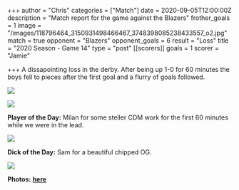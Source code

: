 +++
author = "Chris"
categories = ["Match"]
date = 2020-09-05T12:00:00Z
description = "Match report for the game against the Blazers"
frother_goals = 1
image = "/images/118796464_3150931498466467_3748398085238433557_o2.jpg"
match = true
opponent = "Blazers"
opponent_goals = 6
result = "Loss"
title = "2020 Season - Game 14"
type = "post"
[[scorers]]
goals = 1
scorer = "Jamie"

+++
A dissapointing loss in the derby. After being up 1-0 for 60 minutes the boys fell to pieces after the first goal and a flurry of goals followed.

![](/images/118867938_3150930808466536_859710669650260602_o.jpg)

![](/images/118805532_3150931391799811_378029059053404884_o.jpg)

**Player of the Day:** Milan for some steller CDM work for the first 60 minutes while we were in the lead.

![](/images/118788047_3150930048466612_8021104760442189126_o.jpg)

**Dick of the Day:** Sam for a beautiful chipped OG.

![](/images/118904588_3150931591799791_6558984442796023495_o.jpg)

**Photos:** [**here**](https://www.facebook.com/NZSundayFootball/posts/3150935645132719)
